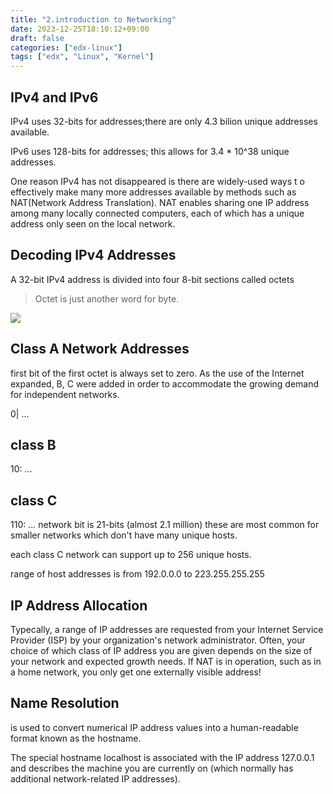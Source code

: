```yaml
---
title: "2.introduction to Networking"
date: 2023-12-25T18:10:12+09:00
draft: false
categories: ["edx-linux"]
tags: ["edx", "Linux", "Kernel"]
---
```


## IPv4 and IPv6

IPv4 uses 32-bits for addresses;there are only 4.3 bilion unique addresses available.

IPv6 uses 128-bits for addresses; this allows for 3.4 \* 10^38 unique addresses.

One reason IPv4 has not disappeared is there are widely-used ways t o effectively make many more addresses available by methods such as NAT(Network Address Translation). NAT enables sharing one IP address among many locally connected computers, each of which has a unique address only seen on the local network.

## Decoding IPv4 Addresses

A 32-bit IPv4 address is divided into four 8-bit sections called octets

> Octet is just another word for byte.

![](https://courses.edx.org/assets/courseware/v1/c0d3cc8f9d87d2cbc9634b926c55c027/asset-v1:LinuxFoundationX+LFS101x+1T2023+type@asset+block/LFS101x_2023_CourseImages_14-18_Image_3.png)

## Class A Network Addresses

first bit of the first octet is always set to zero.
As the use of the Internet expanded, B, C were added in order to accommodate the growing demand for independent networks.

0| ...

## class B

10: ...

## class C

110: ...
network bit is 21-bits (almost 2.1 million)
these are most common for smaller networks which don't have many unique hosts.

each class C network can support up to 256 unique hosts.

range of host addresses is from 192.0.0.0 to 223.255.255.255

## IP Address Allocation

Typecally, a range of IP addresses are requested from your Internet Service Provider (ISP) by your organization's network administrator. Often, your choice of which class of IP address you are given depends on the size of your network and expected growth needs. If NAT is in operation, such as in a home network, you only get one externally visible address!

## Name Resolution

is used to convert numerical IP address values into a human-readable format known as the hostname.

The special hostname localhost is associated with the IP address 127.0.0.1 and describes the machine you are currently on (which normally has additional network-related IP addresses).
